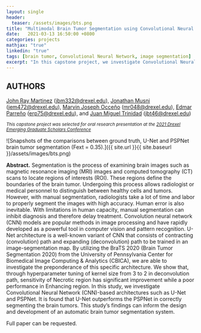 ```yaml
---
layout: single
header:
  teaser: /assets/images/bts.png
title: "Multimodal Brain Tumor Segmentation using Convolutional Neural Network"
date:   2021-03-13 16:50:00 +0800
categories: projects
mathjax: "true"
linkedin: "true"
tags: [brain tumor, Convolutional Neural Network, image segmentation]
excerpt: "In this capstone project, we investigate Convolutional Neural Network (CNN)-based architectures such as U-Net and PSPNet in segmenting the brain tumors."
---
```


## AUTHORS
[John Ray Martinez](https://jraymartinez.github.io/) (jbm332@drexel.edu), [Jonathan Musni](https://www.linkedin.com/in/jonathan-musni-624773134/) (jem472@drexel.edu), [Marvin Joseph Occeño](https://www.linkedin.com/in/marvin-joseph-occeno-8b4a95120/) (mr048@drexel.edu), [Edmar Parreño](https://www.linkedin.com/in/edmarparreno/) (erp75@drexel.edu), and [Juan Miguel Trinidad](https://www.linkedin.com/in/juanmigueltrinidad/) (jbt46@drexel.edu)

<sub> *This capstone project was selected for oral research presentation at the [2021 Drexel Emerging Graduate Scholars Conference](https://drexel.edu/graduatecollege/professional-development/emerging-graduate-scholars-conference/2021-orals/)* </sub>


![Snapshots of the comparisons between ground truth, U-Net and PSPNet brain tumor segmentation (Fext = 0.35).]({{ site.url }}{{ site.baseurl }}/assets/images/bts.png)

**Abstract.** Segmentation is the process of examining brain images such as magnetic resonance imaging (MRI) images and computed tomography (CT) scans to locate regions of interests (ROI). These regions define the boundaries of the brain tumor. Undergoing this process allows radiologist or medical personnel to distinguish between healthy cells and tumors. However, with manual segmentation, radiologists take a lot of time and labor to properly segment the images with high accuracy. Human error is also inevitable. With limitations in human capacity, manual segmentation can inhibit diagnosis and therefore delay treatment.  Convolution neural network (CNN) models are popular methods in image processing and have rapidly developed as a powerful tool in computer vision and pattern recognition. U-Net architecture is a well-known variant of CNN that consists of contracting (convolution) path and expanding (deconvolution) path to be trained in an image-segmentation map. By utilizing the BraTS 2020 (Brain Tumor Segmentation 2020) from the University of Pennsylvania Center for Biomedical Image Computing & Analytics (CBICA), we are able to  investigate the preponderance of this specific architecture. We show that, through hyperparameter tuning of kernel size from 3 to 2 in deconvolution path, sensitivity of Necrotic region has significant improvement while a poor performance in Enhancing region. In this study, we investigate Convolutional Neural Network (CNN)-based architectures such as U-Net and PSPNet. It is found that U-Net outperforms the PSPNet in correctly segmenting the brain tumors. This study’s findings can inform the design and development of an automatic brain tumor segmentation system.

Full paper can be requested.